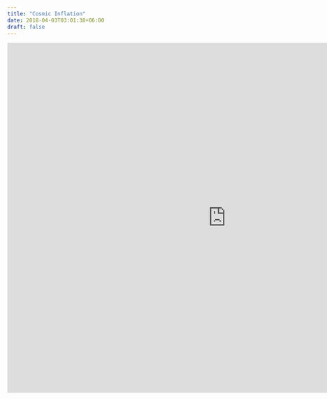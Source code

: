```yaml
---
title: "Cosmic Inflation"
date: 2018-04-03T03:01:38+06:00
draft: false
---
```


<embed src="https://drive.google.com/viewerng/viewer?embedded=true&url=https://nishraptor.github.io/Inflation.pdf" width="1000" height="800">